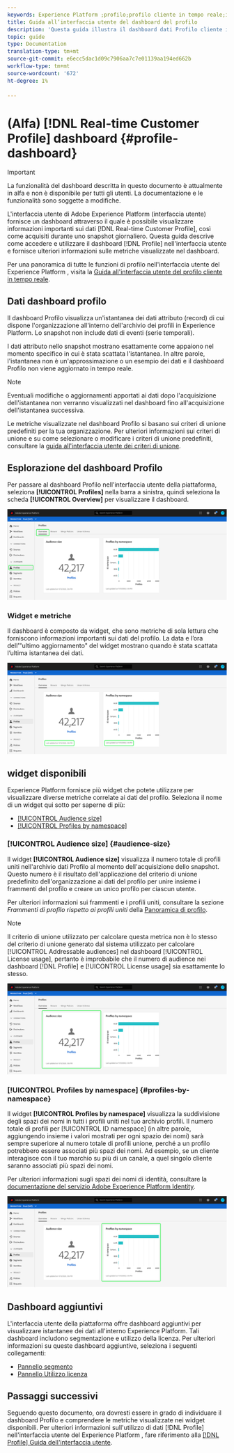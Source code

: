 ```yaml
---
keywords: Experience Platform ;profilo;profilo cliente in tempo reale;interfaccia utente;interfaccia utente;personalizzazione;dashboard profilo;dashboard
title: Guida all’interfaccia utente del dashboard del profilo
description: 'Questa guida illustra il dashboard dati Profilo cliente in tempo reale disponibile nell’interfaccia utente di Adobe Experience Platform. '
topic: guide
type: Documentation
translation-type: tm+mt
source-git-commit: e6ecc5dac1d09c7906aa7c7e01139aa194ed662b
workflow-type: tm+mt
source-wordcount: '672'
ht-degree: 1%

---
```



# (Alfa) [!DNL Real-time Customer Profile] dashboard {#profile-dashboard}

>[!IMPORTANT]
>
>La funzionalità del dashboard descritta in questo documento è attualmente in alfa e non è disponibile per tutti gli utenti. La documentazione e le funzionalità sono soggette a modifiche.

L&#39;interfaccia utente di Adobe Experience Platform (interfaccia utente) fornisce un dashboard attraverso il quale è possibile visualizzare informazioni importanti sui dati [!DNL Real-time Customer Profile], così come acquisiti durante uno snapshot giornaliero. Questa guida descrive come accedere e utilizzare il dashboard [!DNL Profile] nell&#39;interfaccia utente e fornisce ulteriori informazioni sulle metriche visualizzate nel dashboard.

Per una panoramica di tutte le funzioni di profilo nell&#39;interfaccia utente del Experience Platform , visita la [Guida all&#39;interfaccia utente del profilo cliente in tempo reale](user-guide.md).

## Dati dashboard profilo

Il dashboard Profilo visualizza un&#39;istantanea dei dati attributo (record) di cui dispone l&#39;organizzazione all&#39;interno dell&#39;archivio dei profili in  Experience Platform. Lo snapshot non include dati di eventi (serie temporali).

I dati attributo nello snapshot mostrano esattamente come appaiono nel momento specifico in cui è stata scattata l&#39;istantanea. In altre parole, l&#39;istantanea non è un&#39;approssimazione o un esempio dei dati e il dashboard Profilo non viene aggiornato in tempo reale.

>[!NOTE]
>
>Eventuali modifiche o aggiornamenti apportati ai dati dopo l&#39;acquisizione dell&#39;istantanea non verranno visualizzati nel dashboard fino all&#39;acquisizione dell&#39;istantanea successiva.

Le metriche visualizzate nel dashboard Profilo si basano sui criteri di unione predefiniti per la tua organizzazione. Per ulteriori informazioni sui criteri di unione e su come selezionare o modificare i criteri di unione predefiniti, consultare la [guida all&#39;interfaccia utente dei criteri di unione](merge-policies.md).

## Esplorazione del dashboard Profilo

Per passare al dashboard Profilo nell&#39;interfaccia utente della piattaforma, seleziona **[!UICONTROL Profiles]** nella barra a sinistra, quindi seleziona la scheda **[!UICONTROL Overview]** per visualizzare il dashboard.

![](../images/profile-dashboard/dashboard-overview.png)

### Widget e metriche

Il dashboard è composto da widget, che sono metriche di sola lettura che forniscono informazioni importanti sui dati del profilo. La data e l’ora dell’&quot;ultimo aggiornamento&quot; del widget mostrano quando è stata scattata l’ultima istantanea dei dati.

![](../images/profile-dashboard/dashboard-timestamp.png)

## widget disponibili

 Experience Platform fornisce più widget che potete utilizzare per visualizzare diverse metriche correlate ai dati del profilo. Seleziona il nome di un widget qui sotto per saperne di più:

* [[!UICONTROL Audience size]](#audience-size)
* [[!UICONTROL Profiles by namespace]](#profiles-by-namespace)

### [!UICONTROL Audience size] {#audience-size}

Il widget **[!UICONTROL Audience size]** visualizza il numero totale di profili uniti nell&#39;archivio dati Profilo al momento dell&#39;acquisizione dello snapshot. Questo numero è il risultato dell&#39;applicazione del criterio di unione predefinito dell&#39;organizzazione ai dati del profilo per unire insieme i frammenti del profilo e creare un unico profilo per ciascun utente.

Per ulteriori informazioni sui frammenti e i profili uniti, consultare la sezione *Frammenti di profilo rispetto ai profili uniti* della [Panoramica di profilo](../home.md).

>[!NOTE]
>
>Il criterio di unione utilizzato per calcolare questa metrica non è lo stesso del criterio di unione generato dal sistema utilizzato per calcolare [!UICONTROL Addressable audiences] nel dashboard [!UICONTROL License usage], pertanto è improbabile che il numero di audience nei dashboard [!DNL Profile] e [!UICONTROL License usage] sia esattamente lo stesso.

![](../images/profile-dashboard/audience-size.png)

### [!UICONTROL Profiles by namespace] {#profiles-by-namespace}

Il widget **[!UICONTROL Profiles by namespace]** visualizza la suddivisione degli spazi dei nomi in tutti i profili uniti nel tuo archivio profili. Il numero totale di profili per [!UICONTROL ID namespace] (in altre parole, aggiungendo insieme i valori mostrati per ogni spazio dei nomi) sarà sempre superiore al numero totale di profili unione, perché a un profilo potrebbero essere associati più spazi dei nomi. Ad esempio, se un cliente interagisce con il tuo marchio su più di un canale, a quel singolo cliente saranno associati più spazi dei nomi.

Per ulteriori informazioni sugli spazi dei nomi di identità, consultare la [documentazione del servizio Adobe Experience Platform Identity](../../identity-service/home.md).

![](../images/profile-dashboard/profiles-by-namespace.png)

## Dashboard aggiuntivi

L&#39;interfaccia utente della piattaforma offre dashboard aggiuntivi per visualizzare istantanee dei dati all&#39;interno  Experience Platform. Tali dashboard includono segmentazione e utilizzo della licenza. Per ulteriori informazioni su queste dashboard aggiuntive, seleziona i seguenti collegamenti:

* [Pannello segmento](../../segmentation/ui/segment-dashboard.md)
* [Pannello Utilizzo licenza](../../landing/license-usage-dashboard.md)

## Passaggi successivi

Seguendo questo documento, ora dovresti essere in grado di individuare il dashboard Profilo e comprendere le metriche visualizzate nei widget disponibili. Per ulteriori informazioni sull&#39;utilizzo di dati [!DNL Profile] nell&#39;interfaccia utente del Experience Platform , fare riferimento alla [[!DNL Profile] Guida dell&#39;interfaccia utente](user-guide.md).